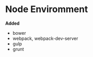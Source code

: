 Node Enviromment
===================

**Added**

- bower
- webpack, webpack-dev-server
- gulp
- grunt
